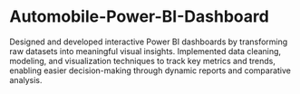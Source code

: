 # Automobile-Power-BI-Dashboard
Designed and developed interactive Power BI dashboards by transforming raw datasets into meaningful visual insights. Implemented data cleaning, modeling, and visualization techniques to track key metrics and trends, enabling easier decision-making through dynamic reports and comparative analysis.
